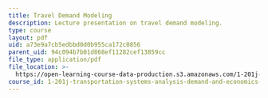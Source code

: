 ```yaml
---
title: Travel Demand Modeling
description: Lecture presentation on travel demand modeling.
type: course
layout: pdf
uid: a73e9a7cb5edbbd0d0b955ca172c0856
parent_uid: 94c094b7b01d868ef11282cef13859cc
file_type: application/pdf
file_location: >-
  https://open-learning-course-data-production.s3.amazonaws.com/1-201j-transportation-systems-analysis-demand-and-economics-fall-2008/a73e9a7cb5edbbd0d0b955ca172c0856_MIT1_201JF08_lec05.pdf
course_id: 1-201j-transportation-systems-analysis-demand-and-economics-fall-2008
---
```

